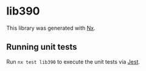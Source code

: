 # lib390

This library was generated with [Nx](https://nx.dev).


## Running unit tests

Run `nx test lib390` to execute the unit tests via [Jest](https://jestjs.io).


